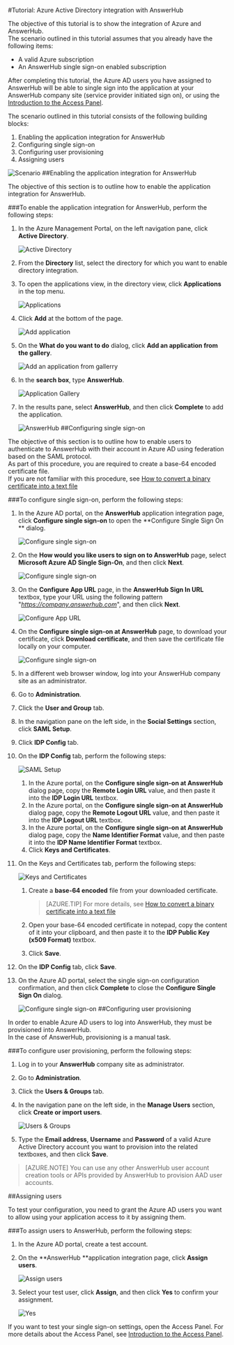 <properties 
    pageTitle="Tutorial: Azure Active Directory integration with AnswerHub | Microsoft Azure" 
    description="Learn how to use AnswerHub with Azure Active Directory to enable single sign-on, automated provisioning, and more!" 
    services="active-directory" 
    authors="markusvi"  
    documentationCenter="na" 
    manager="stevenpo"/>
<tags 
    ms.service="active-directory" 
    ms.devlang="na" 
    ms.topic="article" 
    ms.tgt_pltfrm="na" 
    ms.workload="identity" 
    ms.date="10/22/2015" 
    ms.author="markvi" />

#Tutorial: Azure Active Directory integration with AnswerHub

The objective of this tutorial is to show the integration of Azure and AnswerHub.  
The scenario outlined in this tutorial assumes that you already have the following items:

-   A valid Azure subscription
-   An AnswerHub single sign-on enabled subscription

After completing this tutorial, the Azure AD users you have assigned to AnswerHub will be able to single sign into the application at your AnswerHub company site (service provider initiated sign on), or using the [Introduction to the Access Panel](active-directory-saas-access-panel-introduction.md).

The scenario outlined in this tutorial consists of the following building blocks:

1.  Enabling the application integration for AnswerHub
2.  Configuring single sign-on
3.  Configuring user provisioning
4.  Assigning users

![Scenario](./media/active-directory-saas-answerhub-tutorial/IC785165.png "Scenario")
##Enabling the application integration for AnswerHub

The objective of this section is to outline how to enable the application integration for AnswerHub.

###To enable the application integration for AnswerHub, perform the following steps:

1.  In the Azure Management Portal, on the left navigation pane, click **Active Directory**.

    ![Active Directory](./media/active-directory-saas-answerhub-tutorial/IC700993.png "Active Directory")

2.  From the **Directory** list, select the directory for which you want to enable directory integration.

3.  To open the applications view, in the directory view, click **Applications** in the top menu.

    ![Applications](./media/active-directory-saas-answerhub-tutorial/IC700994.png "Applications")

4.  Click **Add** at the bottom of the page.

    ![Add application](./media/active-directory-saas-answerhub-tutorial/IC749321.png "Add application")

5.  On the **What do you want to do** dialog, click **Add an application from the gallery**.

    ![Add an application from gallerry](./media/active-directory-saas-answerhub-tutorial/IC749322.png "Add an application from gallerry")

6.  In the **search box**, type **AnswerHub**.

    ![Application Gallery](./media/active-directory-saas-answerhub-tutorial/IC785166.png "Application Gallery")

7.  In the results pane, select **AnswerHub**, and then click **Complete** to add the application.

    ![AnswerHub](./media/active-directory-saas-answerhub-tutorial/IC785167.png "AnswerHub")
##Configuring single sign-on

The objective of this section is to outline how to enable users to authenticate to AnswerHub with their account in Azure AD using federation based on the SAML protocol.  
As part of this procedure, you are required to create a base-64 encoded certificate file.  
If you are not familiar with this procedure, see [How to convert a binary certificate into a text file](http://youtu.be/PlgrzUZ-Y1o)

###To configure single sign-on, perform the following steps:

1.  In the Azure AD portal, on the **AnswerHub** application integration page, click **Configure single sign-on** to open the **Configure Single Sign On ** dialog.

    ![Configure single sign-on](./media/active-directory-saas-answerhub-tutorial/IC785168.png "Configure single sign-on")

2.  On the **How would you like users to sign on to AnswerHub** page, select **Microsoft Azure AD Single Sign-On**, and then click **Next**.

    ![Configure single sign-on](./media/active-directory-saas-answerhub-tutorial/IC785169.png "Configure single sign-on")

3.  On the **Configure App URL** page, in the **AnswerHub Sign In URL** textbox, type your URL using the following pattern "*https://company.answerhub.com*", and then click **Next**.

    ![Configure App URL](./media/active-directory-saas-answerhub-tutorial/IC785170.png "Configure App URL")

4.  On the **Configure single sign-on at AnswerHub** page, to download your certificate, click **Download certificate**, and then save the certificate file locally on your computer.

    ![Configure single sign-on](./media/active-directory-saas-answerhub-tutorial/IC785171.png "Configure single sign-on")

5.  In a different web browser window, log into your AnswerHub company site as an administrator.

6.  Go to **Administration**.

7.  Click the **User and Group** tab.

8.  In the navigation pane on the left side, in the **Social Settings** section, click **SAML Setup**.

9.  Click **IDP Config** tab.

10. On the **IDP Config** tab, perform the following steps:

    ![SAML Setup](./media/active-directory-saas-answerhub-tutorial/IC785172.png "SAML Setup")

    1.  In the Azure portal, on the **Configure single sign-on at AnswerHub** dialog page, copy the **Remote Login URL** value, and then paste it into the **IDP Login URL** textbox.
    2.  In the Azure portal, on the **Configure single sign-on at AnswerHub** dialog page, copy the **Remote Logout URL** value, and then paste it into the **IDP Logout URL** textbox.
    3.  In the Azure portal, on the **Configure single sign-on at AnswerHub** dialog page, copy the **Name Identifier Format** value, and then paste it into the **IDP Name Identifier Format** textbox.
    4.  Click **Keys and Certificates**.

11. On the Keys and Certificates tab, perform the following steps:

    ![Keys and Certificates](./media/active-directory-saas-answerhub-tutorial/IC785173.png "Keys and Certificates")

    1.  Create a **base-64 encoded** file from your downloaded certificate.  

        >[AZURE.TIP] For more details, see [How to convert a binary certificate into a text file](http://youtu.be/PlgrzUZ-Y1o)

    2.  Open your base-64 encoded certificate in notepad, copy the content of it into your clipboard, and then paste it to the **IDP Public Key (x509 Format)** textbox.
    3.  Click **Save**.

12. On the **IDP Config** tab, click **Save**.

13. On the Azure AD portal, select the single sign-on configuration confirmation, and then click **Complete** to close the **Configure Single Sign On** dialog.

    ![Configure single sign-on](./media/active-directory-saas-answerhub-tutorial/IC785174.png "Configure single sign-on")
##Configuring user provisioning

In order to enable Azure AD users to log into AnswerHub, they must be provisioned into AnswerHub.  
In the case of AnswerHub, provisioning is a manual task.

###To configure user provisioning, perform the following steps:

1.  Log in to your **AnswerHub** company site as administrator.

2.  Go to **Administration**.

3.  Click the **Users & Groups** tab.

4.  In the navigation pane on the left side, in the **Manage Users** section, click **Create or import users**.

    ![Users & Groups](./media/active-directory-saas-answerhub-tutorial/IC785175.png "Users & Groups")

5.  Type the **Email address**, **Username** and **Password** of a valid Azure Active Directory account you want to provision into the related textboxes, and then click **Save**.

>[AZURE.NOTE] You can use any other AnswerHub user account creation tools or APIs provided by AnswerHub to provision AAD user accounts.

##Assigning users

To test your configuration, you need to grant the Azure AD users you want to allow using your application access to it by assigning them.

###To assign users to AnswerHub, perform the following steps:

1.  In the Azure AD portal, create a test account.

2.  On the **AnswerHub **application integration page, click **Assign users**.

    ![Assign users](./media/active-directory-saas-answerhub-tutorial/IC785176.png "Assign users")

3.  Select your test user, click **Assign**, and then click **Yes** to confirm your assignment.

    ![Yes](./media/active-directory-saas-answerhub-tutorial/IC767830.png "Yes")

If you want to test your single sign-on settings, open the Access Panel. For more details about the Access Panel, see [Introduction to the Access Panel](active-directory-saas-access-panel-introduction.md).

